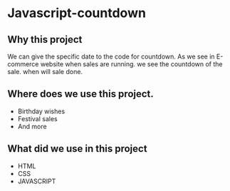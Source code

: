 # Javascript-countdown  

## Why this project 
We can give the specific date to the code for countdown. As we see in E-commerce website when sales are running. we see the countdown of the sale. when will sale done. 

## Where does we use this project.
- Birthday wishes
- Festival sales
- And more 

## What did we use in this project
- HTML
- CSS
- JAVASCRIPT

  
